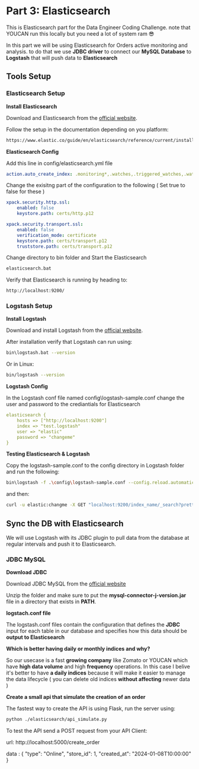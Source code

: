 # Part 3: Elasticsearch

This is Elasticsearch part for the Data Engineer Coding Challenge. note that YOUCAN run this locally but you need a lot of system ram 😎

In this part we will be using Elasticsearch for Orders active monitoring and analysis. to do that we use **JDBC driver** to connect our **MySQL Database** to **Logstash** that will push data to **Elasticsearch**
## Tools Setup

### Elasticsearch Setup

**Install Elasticsearch**

Download and Elasticsearch from the [official website](https://www.elastic.co/downloads/elasticsearch). 

Follow the setup in the documentation depending on you platform:
```bash
https://www.elastic.co/guide/en/elasticsearch/reference/current/install-elasticsearch.html
```
**Elasticsearch Config**

Add this line in config/elasticsearch.yml file 
```yaml
action.auto_create_index: .monitoring*,.watches,.triggered_watches,.watcher-history*,.ml*
```

Change the exisitng part of the configuration to the following ( Set true to false for these )
```yaml
xpack.security.http.ssl:
    enabled: false
    keystore.path: certs/http.p12

xpack.security.transport.ssl:
    enabled: false
    verification_mode: certificate
    keystore.path: certs/transport.p12
    truststore.path: certs/transport.p12
```
        
Change directory to bin folder and Start the Elasticsearch 
```bash
elasticsearch.bat
```
Verify that Elasticsearch is running by heading to:
```bash
http://localhost:9200/
```

### Logstash Setup

**Install Logstash**

Download and install Logstash from the [official website](https://www.elastic.co/downloads/logstash).

After installation verify that Logstash can run using:
```bash
bin\logstash.bat --version
```
Or in Linux:
```bash
bin/logstash --version
```

**Logstash Config**

In the Logstash conf file named config\logstash-sample.conf change the user and password to the crediantials for Elasticsearch
```yaml
elasticsearch {
    hosts => ["http://localhost:9200"]
    index => "test.logstash"
    user => "elastic"
    password => "changeme"
}
```

**Testing Elasticsearch & Logstash**

Copy the logstash-sample.conf to the config directory in Logstash folder and run the following:
```bash
bin\logstash -f .\config\logstash-sample.conf --config.reload.automatic
```
and then:
```bash
curl -u elastic:changme -X GET "localhost:9200/index_name/_search?pretty"
```

##  Sync the DB with Elasticsearch
We will use Logstash with its JDBC plugin to pull data from the database at regular intervals and push it to Elasticsearch.

### JDBC MySQL

**Download JDBC**

Download JDBC MySQL from the [official website](https://downloads.mysql.com/archives/c-j/) 

Unzip the folder and make sure to put the **mysql-connector-j-version.jar** file in a directory that exists in **PATH**.

**logstach.conf file**

The logstash.conf files contain the configuration that defines the **JDBC** input for each table in our database and specifies how this data should be **output to Elasticsearch**

**Which is better having daily or monthly indices and why?**

So our usecase is a fast **growing company** like Zomato or YOUCAN which have **high data volume** and high **frequency** operations. In this case I belive it's better to have **a daily indices**  because it will make it easier to manage the data lifecycle ( you can delete old indices **without affecting** newer data )

**Create a small api that simulate the creation of an order**

The fastest way to create the API is using Flask, run the server using: 
```bash
python ./elasticsearch/api_simulate.py
```
To test the API send a POST request from your API Client:

url: http://localhost:5000/create_order

data : 
{
    "type": "Online",
    "store_id": 1,
    "created_at": "2024-01-08T10:00:00"
}